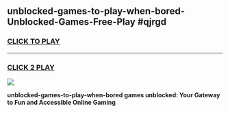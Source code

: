
## unblocked-games-to-play-when-bored-Unblocked-Games-Free-Play #qjrgd
<h3>
<a href="https://us.freeplayer.one?title=unblocked-games-to-play-when-bored&ref=9M">CLICK TO PLAY</a></h3>
<hr>

<h3>
<a href="https://us.freeplayer.one?title=unblocked-games-to-play-when-bored&ref=9M">CLICK 2 PLAY</a>
  
</h3>

<a href="https://us.freeplayer.one?title=unblocked-games-to-play-when-bored&ref=9M"><img src="https://clearcache.store/games.png"></a>


**unblocked-games-to-play-when-bored games unblocked: Your Gateway to Fun and Accessible Online Gaming**
